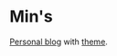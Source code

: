 Min's
========

[Personal blog](https://minniie.github.io/) with [theme](https://github.com/dirkfabisch/mediator).
